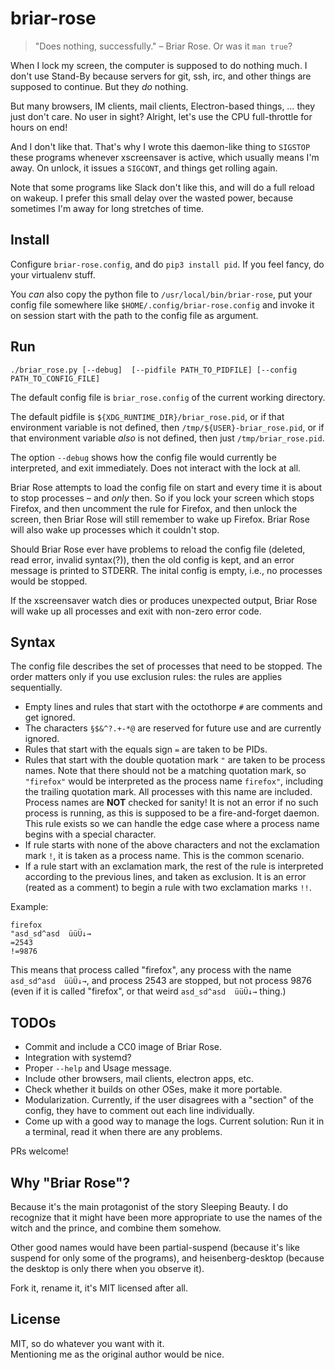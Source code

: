 # briar-rose

> "Does nothing, successfully." – Briar Rose.  Or was it `man true`?

When I lock my screen, the computer is supposed to do nothing much.
I don't use Stand-By because servers for git, ssh, irc, and other things are supposed to continue.
But they *do* nothing.

But many browsers, IM clients, mail clients, Electron-based things, … they just don't care.
No user in sight?  Alright, let's use the CPU full-throttle for hours on end!

And I don't like that.  That's why I wrote this daemon-like thing to `SIGSTOP`
these programs whenever xscreensaver is active, which usually means I'm away.
On unlock, it issues a `SIGCONT`, and things get rolling again.

Note that some programs like Slack don't like this, and will do a full reload on wakeup.
I prefer this small delay over the wasted power, because sometimes I'm away for long stretches of time.

## Install

Configure `briar-rose.config`, and do `pip3 install pid`.
If you feel fancy, do your virtualenv stuff.

You *can* also copy the python file to `/usr/local/bin/briar-rose`,
put your config file somewhere like `$HOME/.config/briar-rose.config`
and invoke it on session start with the path to the config file as argument.

## Run

`./briar_rose.py [--debug]  [--pidfile PATH_TO_PIDFILE] [--config PATH_TO_CONFIG_FILE]`

The default config file is `briar_rose.config` of the current working directory.

The default pidfile is `${XDG_RUNTIME_DIR}/briar_rose.pid`,
or if that environment variable is not defined, then `/tmp/${USER}-briar_rose.pid`,
or if that environment variable *also* is not defined, then just `/tmp/briar_rose.pid`.

The option `--debug` shows how the config file would currently be interpreted, and exit immediately.
Does not interact with the lock at all.

Briar Rose attempts to load the config file on start and every time it is about to stop processes – and *only* then.
So if you lock your screen which stops Firefox, and then uncomment the rule for Firefox,
and then unlock the screen, then Briar Rose will still remember to wake up Firefox.
Briar Rose will also wake up processes which it couldn't stop.

Should Briar Rose ever have problems to reload the config file (deleted, read error, invalid syntax(?)),
then the old config is kept, and an error message is printed to STDERR.
The inital config is empty, i.e., no processes would be stopped.

If the xscreensaver watch dies or produces unexpected output,
Briar Rose will wake up all processes and exit with non-zero error code.

<!-- Fail-SIGCONT, eh? -->

## Syntax

The config file describes the set of processes that need to be stopped.
The order matters only if you use exclusion rules: the rules are applies sequentially.

- Empty lines and rules that start with the octothorpe `#` are comments and get ignored.
- The characters `§$&^?.+-*@` are reserved for future use and are currently ignored.
- Rules that start with the equals sign `=` are taken to be PIDs.
- Rules that start with the double quotation mark `"` are taken to be process names.
  Note that there should not be a matching quotation mark, so `"firefox"` would be interpreted as the process name `firefox"`,
  including the trailing quotation mark.
  All processes with this name are included.
  Process names are **NOT** checked for sanity!
  It is not an error if no such process is running, as this is supposed to be a fire-and-forget daemon.
  This rule exists so we can handle the edge case where a process name begins with a special character.
- If rule starts with none of the above characters and not the exclamation mark `!`, it is taken as a process name.
  This is the common scenario.
- If a rule start with an exclamation mark, the rest of the rule is interpreted according to the
  previous lines, and taken as exclusion.  It is an error (reated as a comment) to begin a rule with two exclamation marks `!!`.

Example:

    firefox
    "asd_sd^asd  üüÜ↓→
    =2543
    !=9876

This means that process called "firefox", any process with the name `asd_sd^asd  üüÜ↓→`,
and process 2543 are stopped, but not process 9876 (even if it is called "firefox", or that weird `asd_sd^asd  üüÜ↓→` thing.)

<!-- Me, in two years, on the syntax: "It seemed like a good idea at the time." -->

## TODOs

- Commit and include a CC0 image of Briar Rose.
- Integration with systemd?
- Proper `--help` and Usage message.
- Include other browsers, mail clients, electron apps, etc.
- Check whether it builds on other OSes, make it more portable.
- Modularization.  Currently, if the user disagrees with a "section" of the config,
  they have to comment out each line individually.
- Come up with a good way to manage the logs.
  Current solution: Run it in a terminal, read it when there are any problems.

PRs welcome!

## Why "Briar Rose"?

Because it's the main protagonist of the story Sleeping Beauty.
I do recognize that it might have been more appropriate to use the names of the witch and the prince, and combine them somehow.

Other good names would have been
partial-suspend (because it's like suspend for only some of the programs), and
heisenberg-desktop (because the desktop is only there when you observe it).

Fork it, rename it, it's MIT licensed after all.

## License

MIT, so do whatever you want with it.  
Mentioning me as the original author would be nice.
